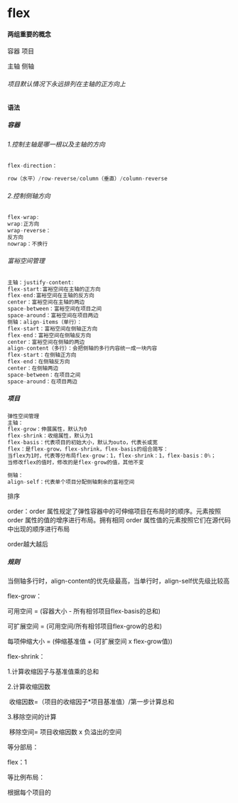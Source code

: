 # flex

#### 两组重要的概念

容器 项目

主轴 侧轴

###### 项目默认情况下永远排列在主轴的正方向上

#### 语法

##### 容器

###### 1.控制主轴是哪一根以及主轴的方向

```javascript
flex-direction：

row（水平）/row-reverse/column（垂直）/column-reverse
```

###### 2.控制侧轴方向

```javascript
flex-wrap:
wrap:正方向
wrap-reverse：
反方向
nowrap：不换行
```



###### 富裕空间管理

```javascript
主轴：justify-content:
flex-start:富裕空间在主轴的正方向
flex-end:富裕空间在主轴的反方向
center：富裕空间在主轴的两边
space-between：富裕空间在项目之间
space-around：富裕空间在项目两边
侧轴：align-items（单行）：
flex-start：富裕空间在侧轴正方向
flex-end：富裕空间在侧轴反方向
center：富裕空间在侧轴的两边
align-content（多行）：会把侧轴的多行内容统一成一块内容
flex-start：在侧轴正方向
flex-end：在侧轴反方向
center：在侧轴两边
space-between：在项目之间
space-around：在项目两边
```



##### 项目

```javascript
弹性空间管理
主轴：
flex-grow：伸展属性，默认为0
flex-shrink：收缩属性，默认为1
flex-basis：代表项目的初始大小，默认为outo，代表长或宽
flex：是flex-grow，flex-shrink，flex-basis的组合简写：
当flex为1时，代表等分布局flex-grow：1，flex-shrink：1，flex-basis：0%；
当修改flex的值时，修改的是flex-grow的值，其他不变

侧轴：
align-self：代表单个项目分配侧轴剩余的富裕空间

```

排序

order：order 属性规定了弹性容器中的可伸缩项目在布局时的顺序。元素按照 order 属性的值的增序进行布局。拥有相同 order 属性值的元素按照它们在源代码中出现的顺序进行布局

order越大越后

##### 规则

当侧轴多行时，align-content的优先级最高，当单行时，align-self优先级比较高

flex-grow：

   可用空间 = (容器大小 - 所有相邻项目flex-basis的总和)

   可扩展空间 = (可用空间/所有相邻项目flex-grow的总和)

   每项伸缩大小 = (伸缩基准值 + (可扩展空间 x flex-grow值))

flex-shrink：

  1.计算收缩因子与基准值乘的总和  

   2.计算收缩因数

​              收缩因数=（项目的收缩因子*项目基准值）/第一步计算总和    

   3.移除空间的计算

​              移除空间= 项目收缩因数 x 负溢出的空间 

等分部局：

flex：1

等比例布局：

根据每个项目的